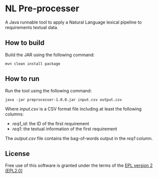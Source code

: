# NL Pre-processer

A Java runnable tool to apply a Natural Language lexical pipeline to requirements textual data.

## How to build

Build the JAR using the following command:

```
mvn clean install package
```

## How to run

Run the tool using the following command:

```
java -jar preprocesser-1.0.0.jar input.csv output.csv
```

Where *input.csv* is a CSV format file including at least the following columns:

- *req1_id*: the ID of the first requirement
- *req1*: the textual information of the first requirement

The *output.csv* file contains the bag-of-words output in the *req1* column.

## License

Free use of this software is granted under the terms of the [EPL version 2 (EPL2.0)](https://www.eclipse.org/legal/epl-2.0/)
